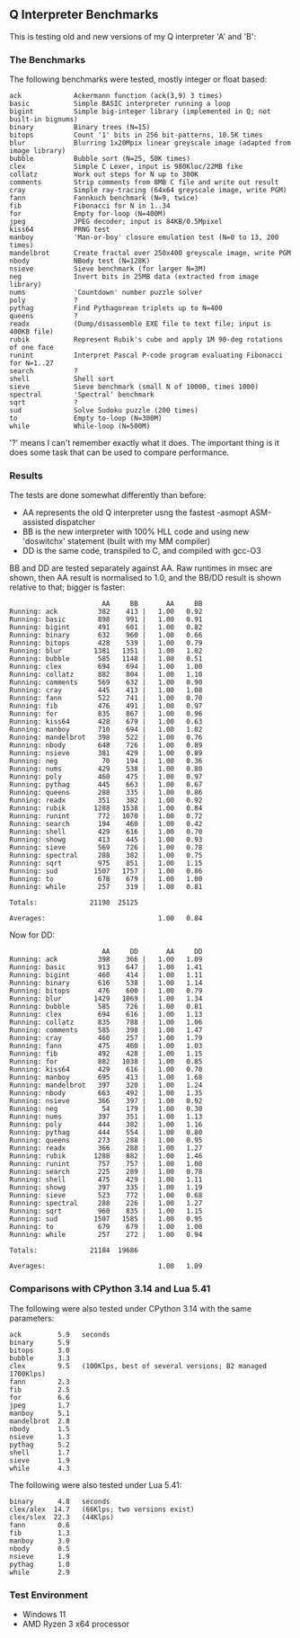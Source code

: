 ## Q Interpreter Benchmarks

This is testing old and new versions of my Q interpreter 'A' and 'B':

### The Benchmarks

The following benchmarks were tested, mostly integer or float based:

````
ack             Ackermann function (ack(3,9) 3 times)
basic           Simple BASIC interpreter running a loop
bigint          Simple big-integer library (implemented in Q; not built-in bignums)
binary          Binary trees (N=15)
bitops          Count '1' bits in 256 bit-patterns, 10.5K times
blur            Blurring 1x20Mpix linear greyscale image (adapted from image library)
bubble          Bubble sort (N=25, 50K times)
clex            Simple C Lexer, input is 980Kloc/22MB fike
collatz         Work out steps for N up to 300K
comments        Strip comments from 8MB C file and write out result
cray            Simple ray-tracing (64x64 greyscale image, write PGM)
fann            Fannkuch benchmark (N=9, twice)
fib             Fibonacci for N in 1..34
for             Empty for-loop (N=400M)
jpeg            JPEG decoder; input is 84KB/0.5Mpixel
kiss64          PRNG test
manboy          'Man-or-boy' closure emulation test (N=0 to 13, 200 times)
mandelbrot      Create fractal over 250x400 greyscale image, write PGM
nbody           NBody test (N=128K)
nsieve          Sieve benchmark (for larger N=3M)
neg             Invert bits in 25MB data (extracted from image library)
nums            'Countdown' number puzzle solver
poly            ?
pythag          Find Pythagorean triplets up to N=400
queens          ?
readx           (Dump/disassemble EXE file to text file; input is 400KB file)
rubik           Represent Rubik's cube and apply 1M 90-deg rotations of one face
runint          Interpret Pascal P-code program evaluating Fibonacci for N=1..27
search          ?
shell           Shell sort
sieve           Sieve benchmark (small N of 10000, times 1000)
spectral        'Spectral' benchmark
sqrt            ?
sud             Solve Sudoku puzzle (200 times)
to              Empty to-loop (N=300M)
while           While-loop (N=500M)
````
'?' means I can't remember exactly what it does. The important thing is it does some task that can be used to compare performance.

### Results

The tests are done somewhat differently than before:

* AA represents the old Q interpreter usng the fastest -asmopt ASM-assisted dispatcher
* BB is the new interpreter with 100% HLL code and using new 'doswitchx' statement (built with my MM compiler)
* DD is the same code, transpiled to C, and compiled with gcc-O3

BB and DD are tested separately against AA. Raw runtimes in msec are shown, then AA result is normalised to 1.0, and the BB/DD result is shown relative to that; bigger is faster:
````
                       AA     BB       AA     BB
Running: ack          382    413 |   1.00   0.92
Running: basic        898    991 |   1.00   0.91
Running: bigint       491    601 |   1.00   0.82
Running: binary       632    960 |   1.00   0.66
Running: bitops       428    539 |   1.00   0.79
Running: blur        1381   1351 |   1.00   1.02
Running: bubble       585   1148 |   1.00   0.51
Running: clex         694    694 |   1.00   1.00
Running: collatz      882    804 |   1.00   1.10
Running: comments     569    632 |   1.00   0.90
Running: cray         445    413 |   1.00   1.08
Running: fann         522    741 |   1.00   0.70
Running: fib          476    491 |   1.00   0.97
Running: for          835    867 |   1.00   0.96
Running: kiss64       428    679 |   1.00   0.63
Running: manboy       710    694 |   1.00   1.02
Running: mandelbrot   398    522 |   1.00   0.76
Running: nbody        648    726 |   1.00   0.89
Running: nsieve       381    429 |   1.00   0.89
Running: neg           70    194 |   1.00   0.36
Running: nums         429    538 |   1.00   0.80
Running: poly         460    475 |   1.00   0.97
Running: pythag       445    663 |   1.00   0.67
Running: queens       288    335 |   1.00   0.86
Running: readx        351    382 |   1.00   0.92
Running: rubik       1288   1538 |   1.00   0.84
Running: runint       772   1070 |   1.00   0.72
Running: search       194    460 |   1.00   0.42
Running: shell        429    616 |   1.00   0.70
Running: showg        413    445 |   1.00   0.93
Running: sieve        569    726 |   1.00   0.78
Running: spectral     288    382 |   1.00   0.75
Running: sqrt         975    851 |   1.00   1.15
Running: sud         1507   1757 |   1.00   0.86
Running: to           678    679 |   1.00   1.00
Running: while        257    319 |   1.00   0.81

Totals:             21198  25125

Averages:                            1.00   0.84
````

Now for DD:
````
                       AA     DD       AA     DD
Running: ack          398    366 |   1.00   1.09
Running: basic        913    647 |   1.00   1.41
Running: bigint       460    414 |   1.00   1.11
Running: binary       616    538 |   1.00   1.14
Running: bitops       476    600 |   1.00   0.79
Running: blur        1429   1069 |   1.00   1.34
Running: bubble       585    726 |   1.00   0.81
Running: clex         694    616 |   1.00   1.13
Running: collatz      835    788 |   1.00   1.06
Running: comments     585    398 |   1.00   1.47
Running: cray         460    257 |   1.00   1.79
Running: fann         475    460 |   1.00   1.03
Running: fib          492    428 |   1.00   1.15
Running: for          882   1038 |   1.00   0.85
Running: kiss64       429    616 |   1.00   0.70
Running: manboy       695    413 |   1.00   1.68
Running: mandelbrot   397    320 |   1.00   1.24
Running: nbody        663    492 |   1.00   1.35
Running: nsieve       366    397 |   1.00   0.92
Running: neg           54    179 |   1.00   0.30
Running: nums         397    351 |   1.00   1.13
Running: poly         444    382 |   1.00   1.16
Running: pythag       444    554 |   1.00   0.80
Running: queens       273    288 |   1.00   0.95
Running: readx        366    288 |   1.00   1.27
Running: rubik       1288    882 |   1.00   1.46
Running: runint       757    757 |   1.00   1.00
Running: search       225    289 |   1.00   0.78
Running: shell        475    429 |   1.00   1.11
Running: showg        397    335 |   1.00   1.19
Running: sieve        523    772 |   1.00   0.68
Running: spectral     288    226 |   1.00   1.27
Running: sqrt         960    835 |   1.00   1.15
Running: sud         1507   1585 |   1.00   0.95
Running: to           679    679 |   1.00   1.00
Running: while        257    272 |   1.00   0.94

Totals:             21184  19686

Averages:                            1.00   1.09
````

### Comparisons with CPython 3.14 and Lua 5.41

The following were also tested under CPython 3.14 with the same parameters:

````
ack         5.9   seconds
binary      5.9
bitops      3.0
bubble      3.3
clex        9.5   (100Klps, best of several versions; B2 managed 1700Klps)
fann        2.3
fib         2.5
for         6.6
jpeg        1.7
manboy      5.1
mandelbrot  2.8
nbody       1.5
nsieve      1.3
pythag      5.2
shell       1.7
sieve       1.9
while       4.3
````

The following were also tested under Lua 5.41:
````
binary      4.8   seconds
clex/alex  14.7   (66Klps; two versions exist)
clex/slex  22.3   (44Klps)
fann        0.6
fib         1.3
manboy      3.0
nbody       0.5
nsieve      1.9
pythag      1.0
while       2.9
````
### Test Environment
* Windows 11
* AMD Ryzen 3 x64 processor

